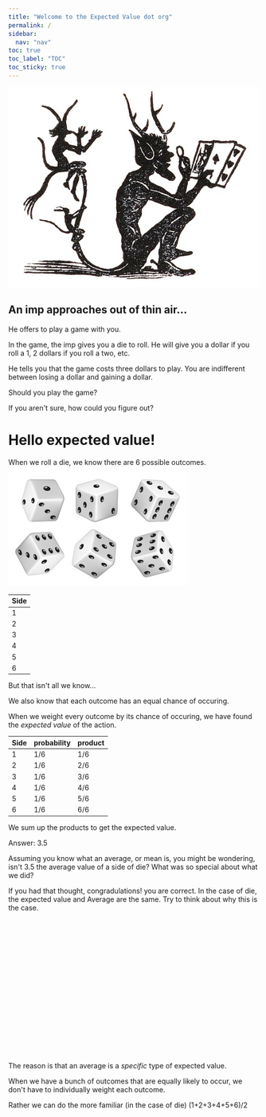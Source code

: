 ```yaml
---
title: "Welcome to the Expected Value dot org"
permalink: /
sidebar:
  nav: "nav"
toc: true
toc_label: "TOC"
toc_sticky: true
---
```

![imp](../assets/images/imp.jpeg) 


## An imp approaches out of thin air...

He offers to play a game with you. 

In the game, the imp gives you a die to roll. He will give you a dollar if you roll a 1, 2 dollars if you roll a two, etc. 

He tells you that the game costs three dollars to play. You are indifferent between losing a dollar and gaining a dollar. 

Should you play the game?

If you aren't sure, how could you figure out?

# Hello expected value!

When we roll a die, we know there are 6 possible outcomes. 
![dice](../assets/images/dierolling.jpeg)

| Side  |
| ------------- |
| 1 |
| 2 |
| 3 |
| 4 |
| 5 |
| 6 |

But that isn't all we know...

We also know that each outcome has an equal chance of occuring. 

When we weight every outcome by its chance of occuring, we have found the *expected value* of the action.


| Side  | probability | product  | 
| ------------- | ------------- | ------------- |
| 1 | 1/6  | 1/6  | 
| 2  | 1/6  | 2/6 | 
| 3 | 1/6  | 3/6  | 
| 4  | 1/6  | 4/6 | 
| 5 | 1/6  | 5/6  | 
| 6  | 1/6  | 6/6 | 

We sum up the products to get the expected value.

Answer: 3.5


Assuming you know what an average, or mean is, you might be wondering, isn't 3.5 the average value of a side of die? What was so special about what we did?

If you had that thought, congradulations! you are correct. In the case of die, the expected value and Average are the same. Try to think about why this is the case.


<br/><br/>
<br/><br/>
<br/><br/>
<br/><br/>
<br/><br/>
<br/><br/>
<br/><br/>
<br/><br/>

The reason is that an average is a *specific* type of expected value. 

When we have a bunch of outcomes that are equally likely to occur, we don't have to individually weight each outcome. 

Rather we can do the more familiar (in the case of die) (1+2+3+4+5+6)/2


